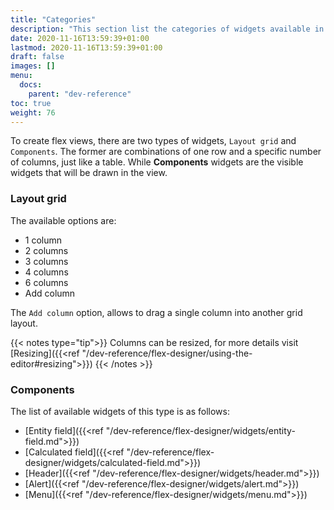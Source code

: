 ```yaml
---
title: "Categories"
description: "This section list the categories of widgets available in the flex designer"
date: 2020-11-16T13:59:39+01:00
lastmod: 2020-11-16T13:59:39+01:00
draft: false
images: []
menu:
  docs:
    parent: "dev-reference"
toc: true
weight: 76
---
```


To create flex views, there are two types of widgets, `Layout grid` and `Components`. The former are combinations of one row and a specific number of columns, just like a table. While <b>Components</b> widgets are the visible widgets that will be drawn in the view.

### Layout grid

The available options are:

- 1 column
- 2 columns
- 3 columns
- 4 columns
- 6 columns
- Add column

The `Add column` option, allows to drag a single column into another grid layout.

{{< notes type="tip">}}
Columns can be resized, for more details visit [Resizing]({{<ref "/dev-reference/flex-designer/using-the-editor#resizing">}})
{{< /notes >}}

### Components
 
The list of available widgets of this type is as follows:

- [Entity field]({{<ref "/dev-reference/flex-designer/widgets/entity-field.md">}})
- [Calculated field]({{<ref "/dev-reference/flex-designer/widgets/calculated-field.md">}})
- [Header]({{<ref "/dev-reference/flex-designer/widgets/header.md">}})
- [Alert]({{<ref "/dev-reference/flex-designer/widgets/alert.md">}})
- [Menu]({{<ref "/dev-reference/flex-designer/widgets/menu.md">}})
